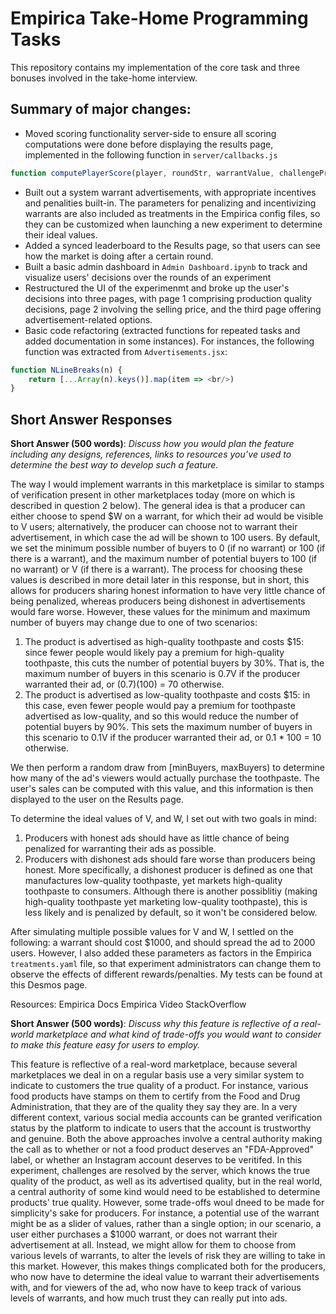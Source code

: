 # Empirica Take-Home Programming Tasks

This repository contains my implementation of the core task and three bonuses involved in the take-home interview.

## Summary of major changes:
* Moved scoring functionality server-side to ensure all scoring computations were done before displaying the results page, implemented in the following function in `server/callbacks.js`
```js
function computePlayerScore(player, roundStr, warrantValue, challengeProbability)
```
* Built out a system warrant advertisements, with appropriate incentives and penalities built-in. The parameters for penalizing and incentivizing warrants are also included as treatments in the Empirica config files, so they can be customized when launching a new experiment to determine their ideal values.
* Added a synced leaderboard to the Results page, so that users can see how the market is doing after a certain round.
* Built a basic admin dashboard in `Admin Dashboard.ipynb` to track and visualize users' decisions over the rounds of an experiment
* Restructured the UI of the experimenmt and broke up the user's decisions into three pages, with page 1 comprising production quality decisions, page 2 involving the selling price, and the third page offering advertisement-related options.
* Basic code refactoring (extracted functions for repeated tasks and added documentation in some instances). For instances, the following function was extracted from `Advertisements.jsx`:
```js
function NLineBreaks(n) {
    return [...Array(n).keys()].map(item => <br/>)
}
```

## Short Answer Responses
**Short Answer (500 words)**: *Discuss how you would plan the feature including any designs, references, links to resources you’ve used to determine the best way to develop such a feature.*<br/>

The way I would implement warrants in this marketplace is similar to stamps of verification present in other marketplaces today (more on which is described in question 2 below). The general idea is that a producer can either choose to spend $W on a warrant, for which their ad would be visible to V users; alternatively, the producer can choose not to warrant their advertisement, in which case the ad will be shown to 100 users. By default, we set the minimum possible number of buyers to 0 (if no warrant) or 100 (if there is a warrant), and the maximum number of potential buyers to 100 (if no warrant) or V (if there is a warrant). The process for choosing these values is described in more detail later in this response, but in short, this allows for producers sharing honest information to have very little chance of being penalized, whereas producers being dishonest in advertisements would fare worse. However, these values for the minimum and maximum number of buyers may change due to one of two scenarios:
1. The product is advertised as high-quality toothpaste and costs $15: since fewer people would likely pay a premium for high-quality toothpaste, this cuts the number of potential buyers by 30%. That is, the maximum number of buyers in this scenario is 0.7V if the producer warranted their ad, or (0.7)(100) = 70 otherwise.
2. The product is advertised as low-quality toothpaste and costs $15: in this case, even fewer people would pay a premium for toothpaste advertised as low-quality, and so this would reduce the number of potential buyers by 90%. This sets the maximum number of buyers in this scenario to 0.1V if the producer warranted their ad, or 0.1 * 100 = 10 otherwise.

We then perform a random draw from [minBuyers, maxBuyers) to determine how many of the ad's viewers would actually purchase the toothpaste. The user's sales can be computed with this value, and this information is then displayed to the user on the Results page.

To determine the ideal values of V, and W, I set out with two goals in mind:
1. Producers with honest ads should have as little chance of being penalized for warranting their ads as possible.
2. Producers with dishonest ads should fare worse than producers being honest. More specifically, a dishonest producer is defined as one that manufactures low-quality toothpaste, yet markets high-quality toothpaste to consumers. Although there is another possiblitiy (making high-quality toothpaste yet marketing low-quality toothpaste), this is less likely and is penalized by default, so it won't be considered below.

After simulating multiple possible values for V and W, I settled on the following: a warrant should cost $1000, and should spread the ad to 2000 users. However, I also added these parameters as factors in the Empirica `treatments.yaml` file, so that experiment administrators can change them to observe the effects of different rewards/penalties. My tests can be found at this Desmos page.

Resources:
Empirica Docs
Empirica Video
StackOverflow

**Short Answer (500 words)**: *Discuss why this feature is reflective of a real-world marketplace and what kind of trade-offs you would want to consider to make this feature easy for users to employ.*<br/>

This feature is reflective of a real-word marketplace, because several marketplaces we deal in on a regular basis use a very similar system to indicate to customers the true quality of a product. For instance, various food products have stamps on them to certify from the Food and Drug Administration, that they are of the quality they say they are. In a very different context, various social media accounts can be granted verification status by the platform to indicate to users that the account is trustworthy and genuine. Both the above approaches involve a central authority making the call as to whether or not a food product deserves an "FDA-Approved" label, or whether an Instagram account deserves to be veritifed. In this experiment, challenges are resolved by the server, which knows the true quality of the product, as well as its advertised quality, but in the real world, a central authority of some kind would need to be established to determine products' true quality. However, some trade-offs woul dneed to be made for simplicity's sake for producers. For instance, a potential use of the warrant might be as a slider of values, rather than a single option; in our scenario, a user either purchases a $1000 warrant, or does not warrant their advertisement at all. Instead, we might allow for them to choose from various levels of warrants, to alter the levels of risk they are willing to take in this market. However, this makes things complicated both for the producers, who now have to determine the ideal value to warrant their advertisements with, and for viewers of the ad, who now have to keep track of various levels of warrants, and how much trust they can really put into ads.
